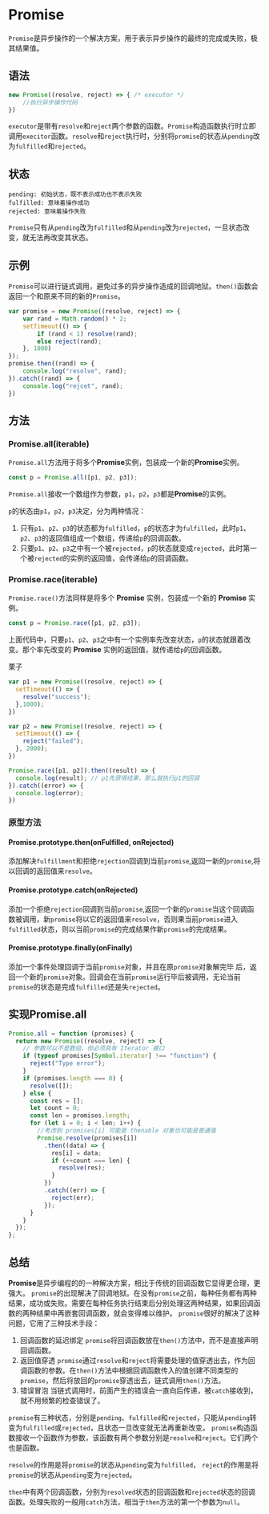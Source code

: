 # Promise
`Promise`是异步操作的一个解决方案，用于表示异步操作的最终的完成或失败，极其结果值。
## 语法
```js
new Promise((resolve, reject) => { /* executor */
    //执行异步操作代码
})
```
`executor`是带有`resolve`和`reject`两个参数的函数。`Promise`构造函数执行时立即调用`execitor`函数。`resolve`和`reject`执行时，分别将`promise`的状态从`pending`改为`fulfilled`和`rejected`。
## 状态

    pending: 初始状态，既不表示成功也不表示失败
    fulfilled: 意味着操作成功
    rejected: 意味着操作失败

`Promise`只有从`pending`改为`fulfilled`和从`pending`改为`rejected`，一旦状态改变，就无法再改变其状态。
## 示例
`Promise`可以进行链式调用，避免过多的异步操作造成的回调地狱。`then()`函数会返回一个和原来不同的新的`Promise`。

```js
var promise = new Promise((resolve, reject) => {
    var rand = Math.random() * 2;
    setTimeout(() => {
        if (rand < 1) resolve(rand);
        else reject(rand);
    }, 1000)
});
promise.then((rand) => {
    console.log("resolve", rand);
}).catch((rand) => {
    console.log("rejcet", rand);
})
```

## 方法

### Promise.all(iterable)
`Promise.all`方法用于将多个**Promise**实例，包装成一个新的**Promise**实例。
```js
const p = Promise.all([p1, p2, p3]);
```
`Promise.all`接收一个数组作为参数，`p1`，`p2`，`p3`都是**Promise**的实例。

`p`的状态由`p1`，`p2`，`p3`决定，分为两种情况：

1. 只有`p1`、`p2`、`p3`的状态都为`fulfilled`，`p`的状态才为`fulfilled`，此时`p1`、`p2`、`p3`的返回值组成一个数组，传递给`p`的回调函数。
2. 只要`p1`、`p2`、`p3`之中有一个被`rejected`，`p`的状态就变成`rejected`，此时第一个被`rejected`的实例的返回值，会传递给`p`的回调函数。


### Promise.race(iterable)
`Promise.race()`方法同样是将多个 **Promise** 实例，包装成一个新的 **Promise** 实例。
```js
const p = Promise.race([p1, p2, p3]);
```
上面代码中，只要`p1`、`p2`、`p3`之中有一个实例率先改变状态，`p`的状态就跟着改变。那个率先改变的 **Promise** 实例的返回值，就传递给`p`的回调函数。

栗子
```js
var p1 = new Promise((resolve, reject) => {
  setTimeout(() => {
    resolve("success");
  },1000);
})

var p2 = new Promise((resolve, reject) => {
  setTimeout(() => {
    reject("failed");
  }, 2000);
})

Promise.race([p1, p2]).then((result) => {
  console.log(result); // p1先获得结果，那么就执行p1的回调
}).catch((error) => {
  console.log(error);
})
```
### 原型方法
#### Promise.prototype.then(onFulfilled, onRejected)
添加解决`fulfillment`和拒绝`rejection`回调到当前`promise`,返回一新的`promise`,将以回调的返回值来`resolve`。

#### Promise.prototype.catch(onRejected)
添加一个拒绝`rejection`回调到当前`promise`,返回一个新的`promise`当这个回调函数被调用，新`promise`将以它的返回值来`resolve`，否则果当前`promise`进入`fulfilled`状态，则以当前`promise`的完成结果作新`promise`的完成结果。

#### Promise.prototype.finally(onFinally)
添加一个事件处理回调于当前`promise`对象，并且在原`promise`对象解完毕  后，返回一个新的`promise`对象。回调会在当前`promise`运行毕后被调用，无论当前`promise`的状态是完成`fulfilled`还是失`rejected`。


## 实现Promise.all
```js
Promise.all = function (promises) {
  return new Promise((resolve, reject) => {
    // 参数可以不是数组，但必须具有 Iterator 接口
    if (typeof promises[Symbol.iterator] !== "function") {
      reject("Type error");
    }
    if (promises.length === 0) {
      resolve([]);
    } else {
      const res = [];
      let count = 0;
      const len = promises.length;
      for (let i = 0; i < len; i++) {
        //考虑到 promises[i] 可能是 thenable 对象也可能是普通值
        Promise.resolve(promises[i])
          .then((data) => {
            res[i] = data;
            if (++count === len) {
              resolve(res);
            }
          })
          .catch((err) => {
            reject(err);
          });
      }
    }
  });
};
```

## 总结

**Promise**是异步编程的的一种解决方案，相比于传统的回调函数它显得更合理，更强大。
`promise`的出现解决了回调地狱。在没有`promise`之前，每种任务都有两种结果，成功或失败。需要在每种任务执行结束后分别处理这两种结果，如果回调函数的两种结果中再嵌套回调函数，就会变得难以维护。
`promise`很好的解决了这种问题，它用了三种技术手段：

1. 回调函数的延迟绑定
   `promise`将回调函数放在`then()`方法中，而不是直接声明回调函数。
2. 返回值穿透
    `promise`通过`resolve`和`reject`将需要处理的值穿透出去，作为回调函数的参数。在`then()`方法中根据回调函数传入的值创建不同类型的`promise`，然后将放回的`promise`穿透出去，链式调用`then()`方法。
3. 错误冒泡
   当链式调用时，前面产生的错误会一直向后传递，被`catch`接收到，就不用频繁的检查错误了。

`promise`有三种状态，分别是`pending`、`fulfilled`和`rejected`，只能从`pending`转变为`fulfilled`或`rejected`，且状态一旦改变就无法再重新改变。
`promise`构造函数接收一个函数作为参数，该函数有两个参数分别是`resolve`和`reject`。它们两个也是函数。

`resolve`的作用是将`promise`的状态从`pending`变为`fulfilled`，
`reject`的作用是将`promise`的状态从`pending`变为`rejected`。

`then`中有两个回调函数，分别为`resolved`状态的回调函数和`rejected`状态的回调函数。处理失败的一般用`catch`方法，相当于`then`方法的第一个参数为`null`。
